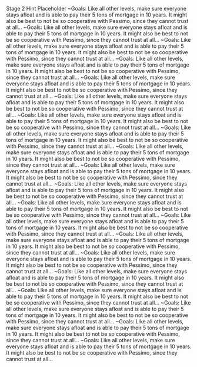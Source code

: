 Stage 2 Hint Placeholder
~Goals: Like all other levels, make sure everyone stays afloat and is able to pay their 5 tons of mortgage in 10 years. It might also be best to not be so cooperative with Pessimo, since they cannot trust at all...
~Goals: Like all other levels, make sure everyone stays afloat and is able to pay their 5 tons of mortgage in 10 years. It might also be best to not be so cooperative with Pessimo, since they cannot trust at all...
~Goals: Like all other levels, make sure everyone stays afloat and is able to pay their 5 tons of mortgage in 10 years. It might also be best to not be so cooperative with Pessimo, since they cannot trust at all...
~Goals: Like all other levels, make sure everyone stays afloat and is able to pay their 5 tons of mortgage in 10 years. It might also be best to not be so cooperative with Pessimo, since they cannot trust at all...
~Goals: Like all other levels, make sure everyone stays afloat and is able to pay their 5 tons of mortgage in 10 years. It might also be best to not be so cooperative with Pessimo, since they cannot trust at all...
~Goals: Like all other levels, make sure everyone stays afloat and is able to pay their 5 tons of mortgage in 10 years. It might also be best to not be so cooperative with Pessimo, since they cannot trust at all...
~Goals: Like all other levels, make sure everyone stays afloat and is able to pay their 5 tons of mortgage in 10 years. It might also be best to not be so cooperative with Pessimo, since they cannot trust at all...
~Goals: Like all other levels, make sure everyone stays afloat and is able to pay their 5 tons of mortgage in 10 years. It might also be best to not be so cooperative with Pessimo, since they cannot trust at all...
~Goals: Like all other levels, make sure everyone stays afloat and is able to pay their 5 tons of mortgage in 10 years. It might also be best to not be so cooperative with Pessimo, since they cannot trust at all...
~Goals: Like all other levels, make sure everyone stays afloat and is able to pay their 5 tons of mortgage in 10 years. It might also be best to not be so cooperative with Pessimo, since they cannot trust at all...
~Goals: Like all other levels, make sure everyone stays afloat and is able to pay their 5 tons of mortgage in 10 years. It might also be best to not be so cooperative with Pessimo, since they cannot trust at all...
~Goals: Like all other levels, make sure everyone stays afloat and is able to pay their 5 tons of mortgage in 10 years. It might also be best to not be so cooperative with Pessimo, since they cannot trust at all...
~Goals: Like all other levels, make sure everyone stays afloat and is able to pay their 5 tons of mortgage in 10 years. It might also be best to not be so cooperative with Pessimo, since they cannot trust at all...
~Goals: Like all other levels, make sure everyone stays afloat and is able to pay their 5 tons of mortgage in 10 years. It might also be best to not be so cooperative with Pessimo, since they cannot trust at all...
~Goals: Like all other levels, make sure everyone stays afloat and is able to pay their 5 tons of mortgage in 10 years. It might also be best to not be so cooperative with Pessimo, since they cannot trust at all...
~Goals: Like all other levels, make sure everyone stays afloat and is able to pay their 5 tons of mortgage in 10 years. It might also be best to not be so cooperative with Pessimo, since they cannot trust at all...
~Goals: Like all other levels, make sure everyone stays afloat and is able to pay their 5 tons of mortgage in 10 years. It might also be best to not be so cooperative with Pessimo, since they cannot trust at all...
~Goals: Like all other levels, make sure everyone stays afloat and is able to pay their 5 tons of mortgage in 10 years. It might also be best to not be so cooperative with Pessimo, since they cannot trust at all...
~Goals: Like all other levels, make sure everyone stays afloat and is able to pay their 5 tons of mortgage in 10 years. It might also be best to not be so cooperative with Pessimo, since they cannot trust at all...
~Goals: Like all other levels, make sure everyone stays afloat and is able to pay their 5 tons of mortgage in 10 years. It might also be best to not be so cooperative with Pessimo, since they cannot trust at all...